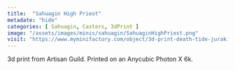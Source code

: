```yaml
---
title:  "Sahuagin High Priest"
metadate: "hide"
categories: [ Sahuagin, Casters, 3dPrint ]
image: "/assets/images/minis/sahuagin/SahuaginHighPriest.png"
visit: "https://www.myminifactory.com/object/3d-print-death-tide-jurakins-presupported-122025"
---
```

3d print from Artisan Guild. 
Printed on an Anycubic Photon X 6k.